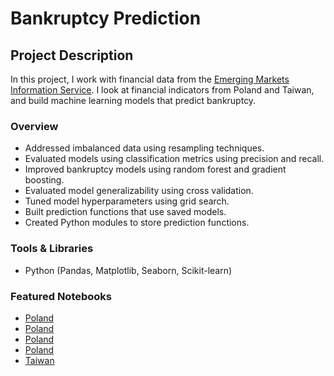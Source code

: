 # Bankruptcy Prediction

## Project Description
In this project, I work with financial data from the [Emerging Markets Information Service](https://www.emis.com). I look at financial indicators from Poland and Taiwan, and build machine learning models that predict bankruptcy.

### Overview
* Addressed imbalanced data using resampling techniques.
* Evaluated models using classification metrics using precision and recall.
* Improved bankruptcy models using random forest and gradient boosting.
* Evaluated model generalizability using cross validation.
* Tuned model hyperparameters using grid search.
* Built prediction functions that use saved models.
* Created Python modules to store prediction functions.

### Tools & Libraries
* Python (Pandas, Matplotlib, Seaborn, Scikit-learn)

### Featured Notebooks
* [Poland](https://dpghazi-wqu-ds.s3.amazonaws.com/working-with-json-files.html)
* [Poland](https://dpghazi-wqu-ds.s3.amazonaws.com/imbalanced-data.html)
* [Poland](https://dpghazi-wqu-ds.s3.amazonaws.com/random-forest.html)
* [Poland](https://dpghazi-wqu-ds.s3.amazonaws.com/gradient-boosting.html)
* [Taiwan](https://dpghazi-wqu-ds.s3.amazonaws.com/bankruptcy-in-taiwan.html)
